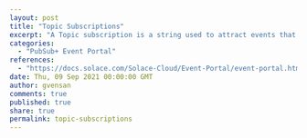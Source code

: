 ```yaml
---
layout: post
title: "Topic Subscriptions"
excerpt: "A Topic subscription is a string used to attract events that are published on an event mesh. A topic subscription can contain wildcards, used to match multiple topics or hierarchies of topics. Wildcard characters and matching behaviours vary between messaging protocols."
categories:
  - "PubSub+ Event Portal"
references:
  - "https://docs.solace.com/Solace-Cloud/Event-Portal/event-portal.htm#Topic2"
date: Thu, 09 Sep 2021 00:00:00 GMT
author: gvensan
comments: true
published: true
share: true
permalink: topic-subscriptions
---
```

